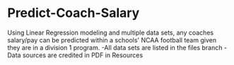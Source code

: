 # Predict-Coach-Salary
Using Linear Regression modeling and multiple data sets, any coaches salary/pay can be predicted within a schools' NCAA football team given they are in a division 1 program.
-All data sets are listed in the files branch
  -Data sources are credited in PDF in Resources
